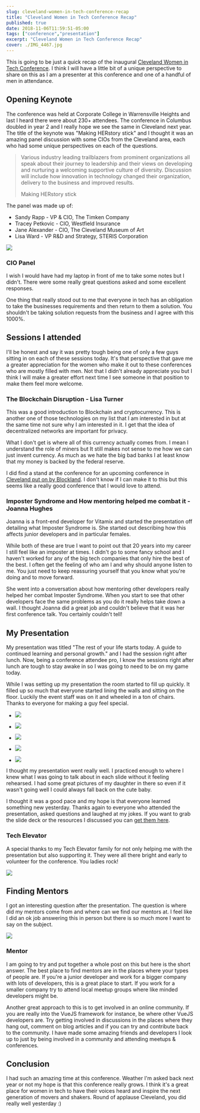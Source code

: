 ```yaml
---
slug: cleveland-women-in-tech-conference-recap
title: "Cleveland Women in Tech Conference Recap"
published: true
date: 2018-11-06T11:59:51-05:00
tags: ["conference","presentation"]
excerpt: "Cleveland Women in Tech Conference Recap"
cover: ./IMG_4467.jpg
---
```


This is going to be just a quick recap of the inaugural [Cleveland Women in Tech Conference](https://getwitit.org/agenda-cle/). I think I will have a little bit of a unique perspective to share on this as I am a presenter at this conference and one of a handful of men in attendance. 

## Opening Keynote  

The conference was held at Corporate College in Warrensville Heights and last I heard there were about 230+ attendees. The conference in Columbus doubled in year 2 and I really hope we see the same in Cleveland next year. The title of the keynote was "Making HERstory stick" and I thought it was an amazing panel discussion with some CIOs from the Cleveland area, each who had some unique perspectives on each of the questions. 

> Various industry leading trailblazers from prominent organizations all speak about their journey to leadership and their views on developing and nurturing a welcoming supportive culture of diversity. Discussion will include how innovation in technology changed their organization, delivery to the business and improved results.
> 
> Making HERstory stick

The panel was made up of:  

*   Sandy Rapp - VP & CIO, The Timken Company
*   Tracey Petkovic - CIO, Westfield Insurance
*   Jane Alexander - CIO, The Cleveland Museum of Art
*   Lisa Ward - VP R&D and Strategy, STERIS Corporation

![](./IMG_4469.jpg)

### CIO Panel

I wish I would have had my laptop in front of me to take some notes but I didn't. There were some really great questions asked and some excellent responses.

One thing that really stood out to me that everyone in tech has an obligation to take the businesses requirements and then return to them a solution. You shouldn't be taking solution requests from the business and I agree with this 1000%.

## Sessions I attended

I'll be honest and say it was pretty tough being one of only a few guys sitting in on each of these sessions today. It's that perspective that gave me a greater appreciation for the women who make it out to these conferences who are mostly filled with men. Not that I didn't already appreciate you but I think I will make a greater effort next time I see someone in that position to make them feel more welcome.

### The Blockchain Disruption - Lisa Turner

This was a good introduction to Blockchain and cryptocurrency. This is another one of those technologies on my list that I am interested in but at the same time not sure why I am interested in it. I get that the idea of decentralized networks are important for privacy.

What I don't get is where all of this currency actually comes from. I mean I understand the role of miners but It still makes not sense to me how we can just invent currency. As much as we hate the big bad banks I at least know that my money is backed by the federal reserve. 

I did find a stand at the conference for an upcoming conference in [Cleveland put on by Blockland](https://blocklandcleveland.com/solutions). I don't know if I can make it to this but this seems like a really good conference that I would love to attend. 

### Imposter Syndrome and How mentoring helped me combat it - Joanna Hughes

Joanna is a front-end developer for Vitamix and started the presentation off detailing what Imposter Syndrome is. She started out describing how this affects junior developers and in particular females. 

While both of these are true I want to point out that 20 years into my career I still feel like an imposter at times. I didn't go to some fancy school and I haven't worked for any of the big tech companies that only hire the best of the best. I often get the feeling of who am I and why should anyone listen to me. You just need to keep reassuring yourself that you know what you're doing and to move forward.

She went into a conversation about how mentoring other developers really helped her combat Imposter Syndrome. When you start to see that other developers face the same problems as you do it really helps take down a wall. I thought Joanna did a great job and couldn't believe that it was her first conference talk. You certainly couldn't tell! 

## My Presentation

My presentation was titled "The rest of your life starts today. A guide to continued learning and personal growth." and I had the session right after lunch. Now, being a conference attendee pro, I know the sessions right after lunch are tough to stay awake in so I was going to need to be on my game today. 

While I was setting up my presentation the room started to fill up quickly. It filled up so much that everyone started lining the walls and sitting on the floor. Luckily the event staff was on it and wheeled in a ton of chairs. Thanks to everyone for making a guy feel special. 

*   ![](./IMG_4482.jpg)
    
*   ![](./IMG_4481.jpg)
    
*   ![](./IMG_4480.jpg)
    
*   ![](./IMG_4479.jpg)
    
*   ![](./IMG_4478.jpg)
    

I thought my presentation went really well. I practiced enough to where I knew what I was going to talk about in each slide without it feeling rehearsed. I had some great pictures of my daughter in there so even if it wasn't going well I could always fall back on the cute baby.

I thought it was a good pace and my hope is that everyone learned something new yesterday. Thanks again to everyone who attended the presentation, asked questions and laughed at my jokes. If you want to grab the slide deck or the resources I discussed you can [get them here](https://therealdanvega.com/blog/2018/11/05/cleveland-women-in-tech-presentation).

### Tech Elevator

A special thanks to my Tech Elevator family for not only helping me with the presentation but also supporting it. They were all there bright and early to volunteer for the conference. You ladies rock! 

![](./IMG_4471.jpg)

## Finding Mentors

I got an interesting question after the presentation. The question is where did my mentors come from and where can we find our mentors at. I feel like I did an ok job answering this in person but there is so much more I want to say on the subject. 

![](./neonbrand-618320-unsplash.jpg)

### Mentor

I am going to try and put together a whole post on this but here is the short answer. The best place to find mentors are in the places where your types of people are. If you're a junior developer and work for a bigger company with lots of developers, this is a great place to start. If you work for a smaller company try to attend local meetup groups where like minded developers might be. 

Another great approach to this is to get involved in an online community. If you are really into the VueJS framework for instance, be where other VueJS developers are. Try getting involved in discussions in the places where they hang out, comment on blog articles and if you can try and contribute back to the community. I have made some amazing friends and developers I look up to just by being involved in a community and attending meetups & conferences. 

## Conclusion

I had such an amazing time at this conference. Weather I'm asked back next year or not my hope is that this conference really grows. I think it's a great place for women in tech to have their voices heard and inspire the next generation of movers and shakers. Round of applause Cleveland, you did really well yesterday :)
